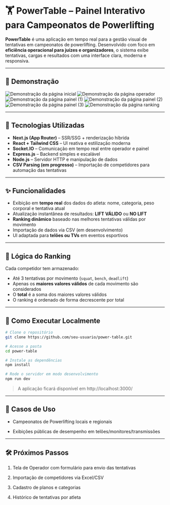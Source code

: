 # 🏋️ PowerTable – Painel Interativo para Campeonatos de Powerlifting

**PowerTable** é uma aplicação em tempo real para a gestão visual de tentativas em campeonatos de powerlifting. Desenvolvido com foco em **eficiência operacional para juízes e organizadores**, o sistema exibe tentativas, cargas e resultados com uma interface clara, moderna e responsiva.

---

## 📸 Demonstração

![Demonstração da página inicial](https://prnt.sc/4B_AqsxH0GT2)
![Demonstração da página operador](https://prnt.sc/wiGLyKlZ2K0c)
![Demonstração da página painel (1)](https://prnt.sc/4NzMNSY7dmyp)
![Demonstração da página painel (2)](https://prnt.sc/fUO_hGK5F3AY)
![Demonstração da página painel (3)](https://prnt.sc/Hy0RiOf9cDIQ)
![Demonstração da página ranking](https://prnt.sc/bpDjAx_OosVG)

---

## 🚀 Tecnologias Utilizadas

- **Next.js (App Router)** – SSR/SSG + renderização híbrida
- **React + Tailwind CSS** – UI reativa e estilização moderna
- **Socket.IO** – Comunicação em tempo real entre operador e painel
- **Express.js** – Backend simples e escalável
- **Node.js** – Servidor HTTP e manipulação de dados
- **CSV Parsing (em progresso)** – Importação de competidores para automação das tentativas

---

## ✨ Funcionalidades

- Exibição em **tempo real** dos dados do atleta: nome, categoria, peso corporal e tentativa atual
- Atualização instantânea de resultados: **LIFT VÁLIDO** ou **NO LIFT**
- **Ranking dinâmico** baseado nas melhores tentativas válidas por movimento
- Importação de dados via CSV (em desenvolvimento)
- UI adaptada para **telões ou TVs** em eventos esportivos

---

## 🧠 Lógica do Ranking

Cada competidor tem armazenado:
- Até 3 tentativas por movimento (`squat`, `bench`, `deadlift`)
- Apenas os **maiores valores válidos** de cada movimento são considerados
- O **total** é a soma dos maiores valores válidos
- O ranking é ordenado de forma decrescente por total

---

## 🧪 Como Executar Localmente

```bash
# Clone o repositório
git clone https://github.com/seu-usuario/power-table.git

# Acesse a pasta
cd power-table

# Instale as dependências
npm install

# Rode o servidor em modo desenvolvimento
npm run dev
```
> A aplicação ficará disponível em http://localhost:3000/

---

## 💼 Casos de Uso

- Campeonatos de Powerlifting locais e regionais

- Exibições públicas de desempenho em telões/monitores/transmissões

---

## 🛠️ Próximos Passos

1. Tela de Operador com formulário para envio das tentativas

2. Importação de competidores via Excel/CSV

3. Cadastro de planos e categorias

4. Histórico de tentativas por atleta
